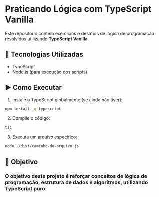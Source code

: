 # Praticando Lógica com TypeScript Vanilla

Este repositório contém exercícios e desafios de lógica de programação resolvidos utilizando **TypeScript Vanilla**.

## 🚀 Tecnologias Utilizadas
- TypeScript
- Node.js (para execução dos scripts)

## ▶️ Como Executar
1. Instale o TypeScript globalmente (se ainda não tiver):
```bash
npm install -g typescript
```

2. Compile o código:
```bash
tsc
```

3. Execute um arquivo específico:
```bash
node ./dist/caminho-do-arquivo.js
```

## 📌 Objetivo
### O objetivo deste projeto é reforçar conceitos de lógica de programação, estrutura de dados e algoritmos, utilizando TypeScript puro.